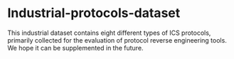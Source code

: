 # Industrial-protocols-dataset
This industrial dataset contains eight different types of ICS protocols, primarily collected for the evaluation of protocol reverse engineering tools. We hope it can be supplemented in the future.
